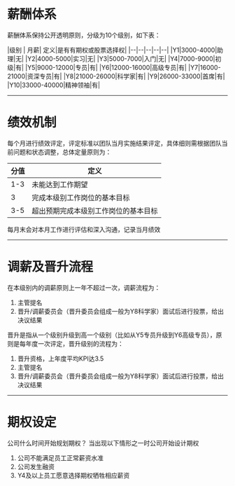 # 薪酬体系 #
薪酬体系保持公开透明原则，分级为10个级别，如下表：

|级别 | 月薪| 定义|是有有期权或股票选择权|
|--|--|--|--|--|
|Y1|3000-4000|助理|无|
|Y2|4000-5000|实习|无|
|Y3|5000-7000|入门|无|
|Y4|7000-9000|初级|有|
|Y5|9000-12000|专员|有|
|Y6|12000-16000|高级专员|有|
|Y7|16000-21000|资深专员|有|
|Y8|21000-26000|科学家|有|
|Y9|26000-33000|首席|有|
|Y10|33000-40000|精神领袖|有|

-----
# 绩效机制 #
每个月进行绩效评定，评定标准以团队当月实施结果评定，具体细则需根据团队当前问题和状态调整，总体定量原则为：

|分值 | 定义|
|--|--|
|1-3|未能达到工作期望|
|3|完成本级别工作岗位的基本目标|
|3-5|超出预期完成本级别工作岗位的基本目标|

每月末会对本月工作进行评估和深入沟通，记录当月绩效

-----
# 调薪及晋升流程 #

在本级别内的调薪原则上一年不超过一次，调薪流程为：
1. 主管提名
2. 晋升/调薪委员会（晋升委员会组成一般为Y8科学家）面试后进行投票，给出决议结果


晋升是指从一个级别升级到高一个级别（比如从Y5专员升级到Y6高级专员），原则是每年度一次评定，晋升级别的流程为：
1. 晋升资格，上年度平均KPI达3.5
2. 主管提名
3. 晋升/调薪委员会（晋升委员会组成一般为Y8科学家）面试后进行投票，给出决议结果


-----
# 期权设定 #
公司什么时间开始规划期权？
当出现以下情形之一时公司开始设计期权
1. 公司不能满足员工正常薪资水准
2. 公司发生融资
3. Y4及以上员工愿意选择期权牺牲相应薪资
